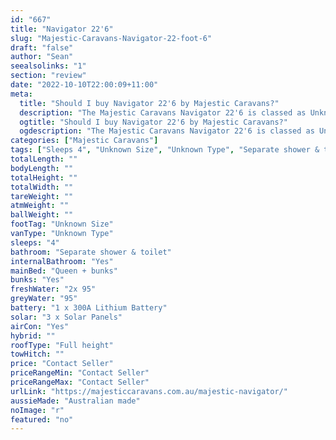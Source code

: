 ```yaml
---
id: "667"
title: "Navigator 22'6"
slug: "Majestic-Caravans-Navigator-22-foot-6"
draft: "false"
author: "Sean"
seealsolinks: "1"
section: "review"
date: "2022-10-10T22:00:09+11:00"
meta:
  title: "Should I buy Navigator 22'6 by Majestic Caravans?"
  description: "The Majestic Caravans Navigator 22'6 is classed as Unknown Type, and sleeps 4 people. It is Australian made and comes in at Unknown Size. It generally has Separate shower & toilet."
  ogtitle: "Should I buy Navigator 22'6 by Majestic Caravans?"
  ogdescription: "The Majestic Caravans Navigator 22'6 is classed as Unknown Type, and sleeps 4 people. It is Australian made and comes in at Unknown Size. It generally has Separate shower & toilet."
categories: ["Majestic Caravans"]
tags: ["Sleeps 4", "Unknown Size", "Unknown Type", "Separate shower & toilet", "Full height", "Price Unknown", "Australian made"]
totalLength: ""
bodyLength: ""
totalHeight: ""
totalWidth: ""
tareWeight: ""
atmWeight: ""
ballWeight: ""
footTag: "Unknown Size"
vanType: "Unknown Type"
sleeps: "4"
bathroom: "Separate shower & toilet"
internalBathroom: "Yes"
mainBed: "Queen + bunks"
bunks: "Yes"
freshWater: "2x 95"
greyWater: "95"
battery: "1 x 300A Lithium Battery"
solar: "3 x Solar Panels"
airCon: "Yes"
hybrid: ""
roofType: "Full height"
towHitch: ""
price: "Contact Seller"
priceRangeMin: "Contact Seller"
priceRangeMax: "Contact Seller"
urlLink: "https://majesticcaravans.com.au/majestic-navigator/"
aussieMade: "Australian made"
noImage: "r"
featured: "no"
---
```

